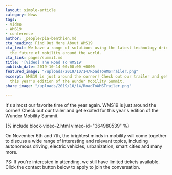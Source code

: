 ```yaml
---
layout: simple-article
category: News
tags:
- video
- WMS19
- conference
author: _people/pia-benthien.md
cta_heading: Find Out More About WMS19
cta_text: We have a range of solutions using the latest technology driving forward
  the future of mobility around the world.
cta_link: pages/summit.md
title: '[Video] The Road To WMS19'
publish_date: 2019-10-14 00:00:00 +0000
featured_image: "/uploads/2019/10/14/RoadToWMSTrailer.png"
excerpt: WMS19 is just around the corner! Check out our trailer and get excited for
  this year's edition of the Wunder Mobility Summit.
share_image: "/uploads/2019/10/14/RoadToWMSTrailer.png"

---
```

It's almost our favorite time of the year again. WMS19 is just around the corner! Check out our trailer and get excited for this year's edition of the Wunder Mobility Summit.

{% include block-video-2.html vimeo-id="364980539" %}

On November 6th and 7th, the brightest minds in mobility will come together to discuss a wide range of interesting and relevant topics, including autonomous driving, electric vehicles, urbanization, smart cities and many more.

PS: If you're interested in attending, we still have limited tickets available. Click the contact button below to apply to join the conversation.

